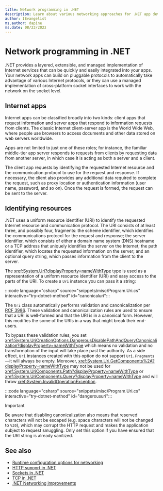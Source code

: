 ```yaml
---
title: Network programming in .NET
description: Learn about various networking approaches for .NET app development.
author: IEvangelist
ms.author: dapine
ms.date: 08/23/2022
---
```


# Network programming in .NET

.NET provides a layered, extensible, and managed implementation of Internet services that can be quickly and easily integrated into your apps. Your network apps can build on pluggable protocols to automatically take advantage of various Internet protocols, or they can use a managed implementation of cross-platform socket interfaces to work with the network on the socket level.

## Internet apps

Internet apps can be classified broadly into two kinds: client apps that request information and server apps that respond to information requests from clients. The classic Internet client-server app is the World Wide Web, where people use browsers to access documents and other data stored on web servers worldwide.

Apps are not limited to just one of these roles; for instance, the familiar middle-tier app server responds to requests from clients by requesting data from another server, in which case it is acting as both a server and a client.

The client app requests by identifying the requested Internet resource and the communication protocol to use for the request and response. If necessary, the client also provides any additional data required to complete the request, such as proxy location or authentication information (user name, password, and so on). Once the request is formed, the request can be sent to the server.

## Identifying resources

.NET uses a uniform resource identifier (URI) to identify the requested Internet resource and communication protocol. The URI consists of at least three, and possibly four, fragments: the scheme identifier, which identifies the communications protocol for the request and response; the server identifier, which consists of either a domain name system (DNS) hostname or a TCP address that uniquely identifies the server on the Internet; the path identifier, which locates the requested information on the server; and an optional query string, which passes information from the client to the server.

The <xref:System.Uri?displayProperty=nameWithType> type is used as a representation of a uniform resource identifier (URI) and easy access to the parts of the URI. To create a `Uri` instance you can pass it a string:

:::code language="csharp" source="snippets/misc/Program.Uri.cs" interactive="try-dotnet-method" id="canonicaluri":::

The `Uri` class automatically performs validation and canonicalization per [RCF 3986](https://datatracker.ietf.org/doc/html/rfc3986). These validation and canonicalization rules are used to ensure that a URI is well-formed and that the URI is in a canonical form. However, this modifies the some of the URIs in a way that might break their end-users.

To bypass these validation rules, you set <xref:System.UriCreationOptions.DangerousDisablePathAndQueryCanonicalization?displayProperty=nameWithType> which means no validation and no transformation of the input will take place past the authority. As a side effect, `Uri` instances created with this option do not support `Uri.Fragments`—it will always be empty. Moreover, <xref:System.Uri.GetComponents%2A?displayProperty=nameWithType> may not be used for <xref:System.UriComponents.Path?displayProperty=nameWithType> or <xref:System.UriComponents.Query?displayProperty=nameWithType> and will throw <xref:System.InvalidOperationException>.

:::code language="csharp" source="snippets/misc/Program.Uri.cs" interactive="try-dotnet-method" id="dangerousuri":::

> [!IMPORTANT]
> Be aware that disabling canonicalization also means that reserved characters will not be escaped (e.g. space characters will not be changed to `%20`), which may corrupt the HTTP request and makes the application subject to request smuggling. Only set this option if you have ensured that the URI string is already sanitized.

## See also

- [Runtime configuration options for networking](../../core/runtime-config/networking.md)
- [HTTP support in .NET](http/http-overview.md)
- [Sockets in .NET](sockets/sockets-overview.md)
- [TCP in .NET](tcp/tcp-overview.md)
- [.NET Networking improvements](https://devblogs.microsoft.com/dotnet/dotnet-6-networking-improvements)
